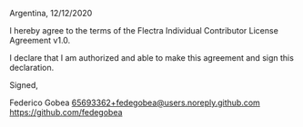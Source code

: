 Argentina, 12/12/2020

I hereby agree to the terms of the Flectra Individual Contributor License
Agreement v1.0.

I declare that I am authorized and able to make this agreement and sign this
declaration.

Signed,

Federico Gobea 65693362+fedegobea@users.noreply.github.com https://github.com/fedegobea
